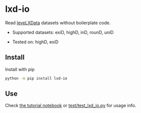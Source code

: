 # lxd-io

Read [leveLXData](https://levelxdata.com/) datasets without boilerplate code.

* Supported datasets: exiD, highD, inD, rounD, uniD

* Tested on: highD, exiD

## Install

Install with pip

```bash
python -m pip install lxd-io
```

## Use

Check [the tutorial notebook](https://github.com/lenvt/lxd-io/blob/main/tutorial.ipynb) or [test/test_lxd_io.py](https://github.com/lenvt/lxd-io/blob/main/test/test_lxd_io.py) for usage info.

